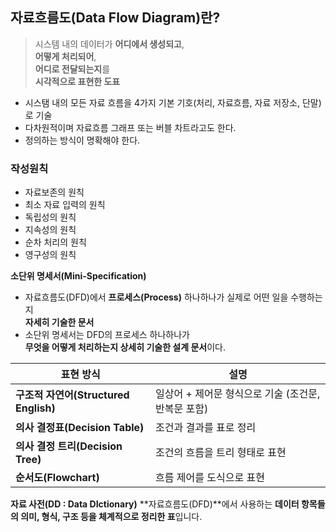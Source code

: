 ## 자료흐름도(Data Flow Diagram)란?

> 시스템 내의 데이터가 **어디에서 생성되고**,  
> **어떻게 처리되어**,  
> **어디로 전달되는지**를  
> **시각적으로 표현한 도표**

- 시스탬 내의 모든 자료 흐름을 4가지 기본 기호(처리, 자료흐름, 자료 저장소, 단말)로 기술
- 다차원적이며 자료흐름 그래프 또는 버블 차트라고도 한다.
- 정의하는 방식이 명확해야 한다.


### 작성원칙

- 자료보존의 원칙
- 최소 자료 입력의 원칙
- 독립성의 원칙
- 지속성의 원칙
- 순차 처리의 원칙
- 영구성의 원칙

**소단위 명세서(Mini-Specification)**
- 자료흐름도(DFD)에서 **프로세스(Process)** 하나하나가 실제로 어떤 일을 수행하는지  
  **자세히 기술한 문서**
- 소단위 명세서는 DFD의 프로세스 하나하나가  
  **무엇을 어떻게 처리하는지 상세히 기술한 설계 문서**이다.

|표현 방식|설명|
|---|---|
|**구조적 자연어(Structured English)**|일상어 + 제어문 형식으로 기술 (조건문, 반복문 포함)|
|**의사 결정표(Decision Table)**|조건과 결과를 표로 정리|
|**의사 결정 트리(Decision Tree)**|조건의 흐름을 트리 형태로 표현|
|**순서도(Flowchart)**|흐름 제어를 도식으로 표현|

**자료 사전(DD : Data DIctionary)**
**자료흐름도(DFD)**에서 사용하는 **데이터 항목들의 의미, 형식, 구조 등을 체계적으로 정리한 표**입니다.